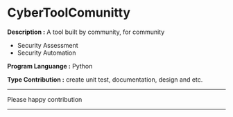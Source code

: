 # CyberToolComunitty

**Description :**
A tool built by community, for community

* Security Assessment
* Security Automation

**Program Languange :**
Python

**Type Contribution :**
create unit test, documentation, design and etc.

----

Please happy contribution

----
